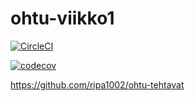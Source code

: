 # ohtu-viikko1

[![CircleCI](https://circleci.com/gh/ripa1002/ohtu-viikko1.svg?style=svg)](https://circleci.com/gh/ripa1002/ohtu-viikko1)

[![codecov](https://codecov.io/gh/ripa1002/ohtu-viikko1/branch/master/graph/badge.svg)](https://codecov.io/gh/ripa1002/ohtu-viikko1)

https://github.com/ripa1002/ohtu-tehtavat
